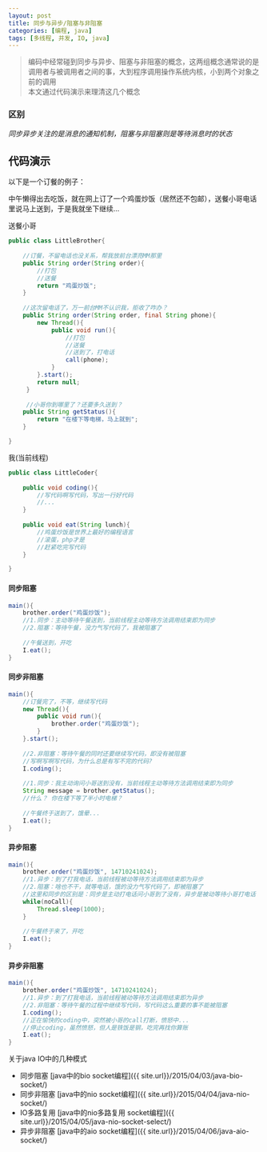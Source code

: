 ```yaml
---
layout: post
title: 同步与异步/阻塞与非阻塞
categories: [编程, java]
tags: [多线程, 并发, IO, java]
---
```


> 编码中经常碰到同步与异步、阻塞与非阻塞的概念，这两组概念通常说的是调用者与被调用者之间的事，大到程序调用操作系统内核，小到两个对象之前的调用      
> 本文通过代码演示来理清这几个概念

### 区别
*同步异步关注的是消息的通知机制，阻塞与非阻塞则是等待消息时的状态*

## 代码演示
以下是一个订餐的例子：

中午懒得出去吃饭，就在网上订了一个鸡蛋炒饭（居然还不包邮），送餐小哥电话里说马上送到，于是我就坐下继续...

送餐小哥
```java
public class LittleBrother{
    
    //订餐，不留电话也没关系，帮我放前台漂亮MM那里
    public String order(String order){
        //打包
        //送餐
        return "鸡蛋炒饭";
    }
    
    //这次留电话了，万一前台MM不认识我，拒收了咋办？
    public String order(String order, final String phone){
        new Thread(){
            public void run(){
                //打包
                //送餐
                //送到了，打电话
                call(phone);
            }
        }.start();
        return null;
     }
    
     //小哥你到哪里了？还要多久送到？
    public String getStatus(){
        return "在楼下等电梯，马上就到";
    }

}
```

我(当前线程)
```java
public class LittleCoder{
    
    public void coding(){
        //写代码啊写代码，写出一行好代码
        //...
    }
    
    public void eat(String lunch){
        //鸡蛋炒饭是世界上最好的编程语言
        //滚蛋，php才是
        //赶紧吃完写代码
    }

}
```

#### 同步阻塞
```java
main(){
    brother.order("鸡蛋炒饭");
    //1.同步：主动等待午餐送到，当前线程主动等待方法调用结束即为同步
    //2.阻塞：等待午餐，没力气写代码了，我被阻塞了
    
    //午餐送到，开吃
    I.eat();
}
```

#### 同步非阻塞
```java
main(){
    //订餐完了，不等，继续写代码
    new Thread(){
        public void run(){
            brother.order("鸡蛋炒饭");
        }
    }.start();
    
    //2.非阻塞：等待午餐的同时还要继续写代码，即没有被阻塞
    //写啊写啊写代码，为什么总是有写不完的代码?
    I.coding();
    
    //1.同步：我主动询问小哥送到没有，当前线程主动等待方法调用结束即为同步
    String message = brother.getStatus();
    //什么？ 你在楼下等了半小时电梯？
        
    //午餐终于送到了，饿晕...
    I.eat();
}
```

#### 异步阻塞
```java
main(){
    brother.order("鸡蛋炒饭", 14710241024);
    //1.异步：到了打我电话，当前线程被动等待方法调用结束即为异步
    //2.阻塞：啥也不干，就等电话，饿的没力气写代码了，即被阻塞了
    //这里和同步的区别是：同步是主动打电话问小哥到了没有，异步是被动等待小哥打电话
    while(noCall){
        Thread.sleep(1000);
    }
    
    //午餐终于来了，开吃
    I.eat();
}
```

#### 异步非阻塞
```java
main(){
    brother.order("鸡蛋炒饭", 14710241024);
    //1.异步：到了打我电话，当前线程被动等待方法调用结束即为异步
    //2.非阻塞：等待午餐的过程中继续写代码，写代码这么重要的事不能被阻塞
    I.coding();
    //正在愉快的coding中，突然被小哥的call打断，愤怒中...
    //停止coding，虽然愤怒，但人是铁饭是钢，吃完再找你算账
    I.eat();
}
```

关于java IO中的几种模式
* 同步阻塞 [java中的bio socket编程]({{ site.url}}/2015/04/03/java-bio-socket/)
* 同步非阻塞 [java中的nio socket编程]({{ site.url}}/2015/04/04/java-nio-socket/)
* IO多路复用 [java中的nio多路复用 socket编程]({{ site.url}}/2015/04/05/java-nio-socket-select/)
* 异步非阻塞 [java中的aio socket编程]({{ site.url}}/2015/04/06/java-aio-socket/)